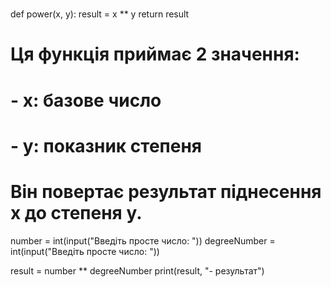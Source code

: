 # 
def power(x, y):
    result = x ** y
    return result
#  Ця функція приймає 2 значення:
#     - x: базове число
#     - y: показник степеня
#     Він повертає результат піднесення x до степеня y.

number = int(input("Введіть просте число: "))
degreeNumber = int(input("Введіть просте число: "))

result = number ** degreeNumber
print(result, "- результат")
